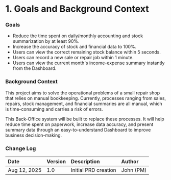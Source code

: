 # 1. Goals and Background Context

### Goals

* Reduce the time spent on daily/monthly accounting and stock summarization by at least 90%.
* Increase the accuracy of stock and financial data to 100%.
* Users can view the correct remaining stock balance within 5 seconds.
* Users can record a new sale or repair job within 1 minute.
* Users can view the current month's income-expense summary instantly from the Dashboard.

### Background Context

This project aims to solve the operational problems of a small repair shop that relies on manual bookkeeping. Currently, processes ranging from sales, repairs, stock management, and financial summaries are all manual, which is time-consuming and carries a risk of errors.

This Back-Office system will be built to replace these processes. It will help reduce time spent on paperwork, increase data accuracy, and present summary data through an easy-to-understand Dashboard to improve business decision-making.

### Change Log

| Date          | Version | Description        | Author     |
| :------------ | :------ | :----------------- | :--------- |
| Aug 12, 2025  | 1.0     | Initial PRD creation | John (PM)  |
